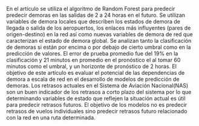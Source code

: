 En el artículo se utiliza el algoritmo de Random Forest para predecir predecir demoras en las salidas de 2 a 24 horas en el futuro. Se utilizan variables de demora locales que describen los estados de demora de llegada o salida de los aeropuertos, los enlaces más influyentes (pares de origen-destino) en la red así como nuevas variables de demora de red que caracterizan el estado de demora global. Se analizan tanto la clasificación de demoras si están por encima o por debajo de cierto umbral como en la predicción de valores.
El error de prueba promedio fue del 19% en la clasificación y 21 minutos en promedio en el pronóstico el al tomar 60 minutos como el umbral, y un horizonte de pronóstico de 2 horas.
El objetivo de este artículo es evaluar el potencial de las dependencias de demora a escala de red en el desarrollo de modelos de predicción de demoras. Los retrasos actuales en el Sistema de Aviación Nacional(NAS) son un buen indicador de los retrasos a corto plazo del sistema por lo que determinando variables de estado que reflejen la situación actual es útil para predecir retrasos futuros. El objetivo de los modelos no es predecir retrasos de vuelos individuales sino predecir retrasos futuro relacionado con la red en una ruta determinada.
